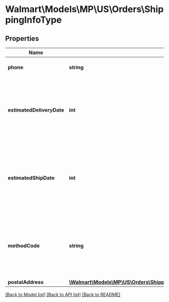 # Walmart\Models\MP\US\Orders\ShippingInfoType

## Properties

Name | Type | Description | Notes
------------ | ------------- | ------------- | -------------
**phone** | **string** | The customer's phone number |
**estimatedDeliveryDate** | **int** | The estimated time and date for the delivery of the item. Format: yyyy-MM-ddThh:MM:ssZ Example: '2020-06-15T06:00:00Z' |
**estimatedShipDate** | **int** | The estimated time and date when the item will be shipped. Format: yyyy-MM-ddThh:MM:ssZ Example: '2020-06-15T06:00:00Z' |
**methodCode** | **string** | The shipping method. Can be one of the following: Standard, Express, OneDay, WhiteGlove, Value or Freight |
**postalAddress** | [**\Walmart\Models\MP\US\Orders\ShippingUpdates200ResponseOrderShippingInfoPostalAddress**](ShippingUpdates200ResponseOrderShippingInfoPostalAddress.md) |  |


[[Back to Model list]](./) [[Back to API list]](../../../../../README.md#supported-apis) [[Back to README]](../../../../../README.md)
